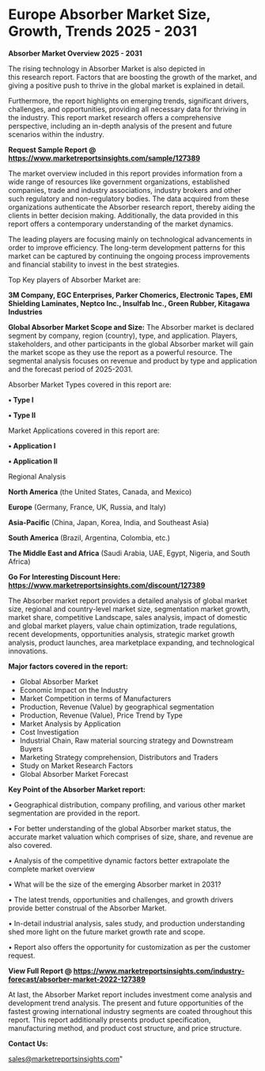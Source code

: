  # Europe Absorber Market Size, Growth, Trends 2025 - 2031

<Strong> Absorber Market Overview 2025 - 2031</strong>

The rising technology in Absorber Market is also depicted in this research report. Factors that are boosting the growth of the market, and giving a positive push to thrive in the global market is explained in detail.

Furthermore, the report highlights on emerging trends, significant drivers, challenges, and opportunities, providing all necessary data for thriving in the industry. This report market research offers a comprehensive perspective, including an in-depth analysis of the present and future scenarios within the industry.

<strong>Request Sample Report @ <a href=https://www.marketreportsinsights.com/sample/127389>https://www.marketreportsinsights.com/sample/127389</a></strong>

The market overview included in this report provides information from a wide range of resources like government organizations, established companies, trade and industry associations, industry brokers and other such regulatory and non-regulatory bodies. The data acquired from these organizations authenticate the Absorber research report, thereby aiding the clients in better decision making. Additionally, the data provided in this report offers a contemporary understanding of the market dynamics.

The leading players are focusing mainly on technological advancements in order to improve efficiency. The long-term development patterns for this market can be captured by continuing the ongoing process improvements and financial stability to invest in the best strategies.

Top Key players of Absorber Market are:

<strong>3M Company, EGC Enterprises, Parker Chomerics, Electronic Tapes, EMI Shielding Laminates, Neptco Inc., Insulfab Inc., Green Rubber, Kitagawa Industries</strong>

<strong><b>Global Absorber Market Scope and Size:</b></strong>
The Absorber market is declared segment by company, region (country), type, and application. Players, stakeholders, and other participants in the global Absorber market will gain the market scope as they use the report as a powerful resource. The segmental analysis focuses on revenue and product by type and application and the forecast period of 2025-2031.

Absorber Market Types covered in this report are:

<strong>• Type I

• Type II</strong>

Market Applications covered in this report are:

<strong>• Application I

• Application II</strong> 

Regional Analysis

<strong>North America</strong> (the United States, Canada, and Mexico)

<strong>Europe</strong> (Germany, France, UK, Russia, and Italy)

<strong>Asia-Pacific</strong> (China, Japan, Korea, India, and Southeast Asia)

<strong>South America</strong> (Brazil, Argentina, Colombia, etc.)

<strong>The Middle East and Africa</strong> (Saudi Arabia, UAE, Egypt, Nigeria, and South Africa)

<strong>Go For Interesting Discount Here: <a href=https://www.marketreportsinsights.com/discount/127389>https://www.marketreportsinsights.com/discount/127389</a></strong>

The Absorber market report provides a detailed analysis of global market size, regional and country-level market size, segmentation market growth, market share, competitive Landscape, sales analysis, impact of domestic and global market players, value chain optimization, trade regulations, recent developments, opportunities analysis, strategic market growth analysis, product launches, area marketplace expanding, and technological innovations.

<strong><b>Major factors covered in the report:</b></strong>
<ul>
  <li>Global Absorber Market </li>
  <li>Economic Impact on the Industry</li>
  <li>Market Competition in terms of Manufacturers</li>
  <li>Production, Revenue (Value) by geographical segmentation</li>
  <li>Production, Revenue (Value), Price Trend by Type</li>
  <li>Market Analysis by Application</li>
  <li>Cost Investigation</li>
  <li>Industrial Chain, Raw material sourcing strategy and Downstream Buyers</li>
  <li>Marketing Strategy comprehension, Distributors and Traders</li>
  <li>Study on Market Research Factors</li>
  <li>Global Absorber Market Forecast</li>
</ul>

<strong><b>Key Point of the Absorber Market report:</b></strong>

• Geographical distribution, company profiling, and various other market segmentation are provided in the report.

• For better understanding of the global Absorber market status, the accurate market valuation which comprises of size, share, and revenue are also covered.

• Analysis of the competitive dynamic factors better extrapolate the complete market overview

• What will be the size of the emerging Absorber market in 2031?

• The latest trends, opportunities and challenges, and growth drivers provide better construal of the Absorber Market.

• In-detail industrial analysis, sales study, and production understanding shed more light on the future market growth rate and scope.

• Report also offers the opportunity for customization as per the customer request.

<strong><b>View Full Report @ <a href=https://www.marketreportsinsights.com/industry-forecast/absorber-market-2022-127389>https://www.marketreportsinsights.com/industry-forecast/absorber-market-2022-127389</a></b></strong>


At last, the Absorber Market report includes investment come analysis and development trend analysis. The present and future opportunities of the fastest growing international industry segments are coated throughout this report. This report additionally presents product specification, manufacturing method, and product cost structure, and price structure.

<strong>Contact Us:</strong>

sales@marketreportsinsights.com"

